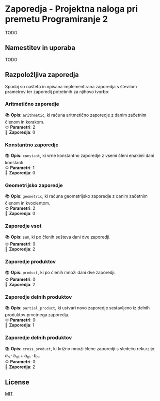 # Zaporedja - Projektna naloga pri premetu Programiranje 2

TODO
## Namestitev in uporaba
TODO
## Razpoložljiva zaporedja
Spodaj so našteta in opisana implementirana zaporedja s številom prametrov ter zaporedij potrebnih za njihovo tvorbo:

### Aritmetično zaporedje

📚 **Opis**: `arithmetic`, ki računa aritmetično zaporedje z danim začetnim členom in korakom.<br>⚙️ **Parametri**:   2 <br>🚀 **Zaporedja**:   0  



 ### Konstantno zaporedje

📚 **Opis**: `constant`, ki vrne konstantno zaporedje z vsemi členi enakimi dani konstanti. <br>⚙️ **Parametri**:   1  <br>🚀 **Zaporedja**:   0   


 
### Geometrijsko zaporedje

📚 **Opis**: `geometric`, ki računa geometrijsko zaporedje z danim začetnim členom in kvocientom. <br>⚙️ **Parametri**:   2  <br>🚀 **Zaporedja**:   0 



### Zaporedje vsot

📚 **Opis**: `sum`, ki po členih sešteva dani dve zaporedji. <br>⚙️ **Parametri**:   0 <br>🚀 **Zaporedja**:   2   
 


 ### Zaporedje produktov

📚 **Opis**: `product`, ki po členih množi dani dve zaporedji. <br>⚙️ **Parametri**:   0  <br>🚀 **Zaporedja**:   2 

 

 ### Zaporedje delnih produktov
 
📚 **Opis**: `partial_product`, ki ustvari novo zaporedje sestavljeno iz delnih produktov prvotnega zaporedja. <br>⚙️ **Parametri**:   0  <br>🚀 **Zaporedja**:   1
 

  ### Zaporedje delnih produktov
 
 📚 **Opis**: `cross_product`, ki križno množi člene zaporedji s sledečo rekurzijo: $a_n \cdot b_{n1} + a_{n1} \cdot b_n$. <br>⚙️ **Parametri**:   0  <br>🚀 **Zaporedja**:   2



## License
[MIT](https://choosealicense.com/licenses/mit/)

